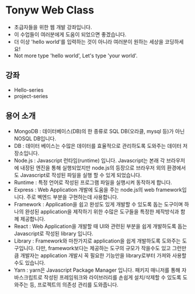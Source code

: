 # Tonyw Web Class

- 초급자들을 위한 웹 개발 강좌입니다.
- 이 수업들이 여러분에게 도움이 되었으면 좋겠습니다.
- 더 이상 'hello world'를 입력하는 것이 아니라 여러분이 원하는 세상을 코딩하세요!
- Not more type 'hello world', Let's type 'your world'.

## 강좌

- Hello-series
- project-series

## 용어 소개

- MongoDB : 데이터베이스(DB)의 한 종류로 SQL DB(오라클, mysql 등)가 아닌 NOSQL DB입니다.
- DB : 데이터 베이스는 수많은 데이터를 효율적으로 관리하도록 도와주는 데이터 저장소입니다.
- Node.js : Javascript 런타임(runtime) 입니다. Javascript는 본래 각 브라우저에 내장된 엔진을 통해 실행되었지만 node.js의 등장으로 브라우저 외의 환경에서도 Javascript로 작성된 파일을 실행 할 수 있게 되었습니다.
- Runtime : 특정 언어로 작성된 프로그램 파일을 실행시켜 동작하게 합니다.
- Express : Web Application 개발에 도움을 주는 node.js의 web framework입니다. 주로 벡엔드 부분을 구현하는데 사용합니다.
- Framework : Application을 쉽고 완성도 있게 개발할 수 있도록 돕는 도구이며 하나의 완성된 application을 제작하기 위한 수많은 도구들을 특정한 제작방식과 함께 제공합니다.
- React : Web Application을 개발할 때 UI와 관련된 부분을 쉽게 개발하도록 돕는 Javascript로 작성된 library 입니다.
- Library : Framework와 마찬가지로 application을 쉽게 개발하도록 도와주는 도구입니다. 다만, framework보다는 제공하는 도구의 규모가 작을수도 있고 그런만큼 개발자는 application 개발시 꼭 필요한 기능만을 library로부터 가져와 사용할 수도 있습니다.
- Yarn : yarn은 Javascript Package Manager 입니다. 패키지 매니저를 통해 자바스크립트로 작성된 프레임워크와 라이브러리를 손쉽게 설치/삭제할 수 있도록 도와주는 등, 프로젝트의 의존성 관리를 도와줍니다.
